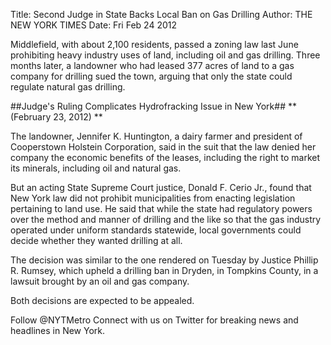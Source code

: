Title: Second Judge in State Backs Local Ban on Gas Drilling
Author: THE NEW YORK TIMES
Date: Fri Feb 24 2012

Middlefield, with about 2,100 residents, passed a zoning law last June
prohibiting heavy industry uses of land, including oil and gas drilling. Three
months later, a landowner who had leased 377 acres of land to a gas company for
drilling sued the town, arguing that only the state could regulate natural gas
drilling.

##Judge's Ruling Complicates Hydrofracking Issue in New York##
** (February 23, 2012) **

The landowner, Jennifer K. Huntington, a dairy farmer and president of
Cooperstown Holstein Corporation, said in the suit that the law denied her
company the economic benefits of the leases, including the right to market
its minerals, including oil and natural gas.

But an acting State Supreme Court justice, Donald F. Cerio Jr., found that New
York law did not prohibit municipalities from enacting legislation pertaining
to land use. He said that while the state had regulatory powers over the method
and manner of drilling and the like so that the gas industry operated under
uniform standards statewide, local governments could decide whether they wanted
drilling at all.

The decision was similar to the one rendered on Tuesday by Justice Phillip R.
Rumsey, which upheld a drilling ban in Dryden, in Tompkins County, in a lawsuit
brought by an oil and gas company.

Both decisions are expected to be appealed.

Follow @NYTMetro
Connect with us on Twitter for breaking news and headlines in New York.
